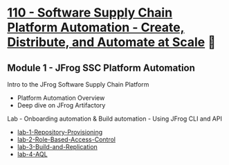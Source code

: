 # [110 - Software Supply Chain Platform Automation - Create, Distribute, and Automate at Scale](../../JFTD%20110%20Software%20Supply%20Chain%20Platform%20Automation/) 🐸

## Module 1 - JFrog SSC Platform Automation
Intro to the JFrog Software Supply Chain Platform
- Platform Automation Overview
- Deep dive on JFrog Artifactory


Lab - Onboarding automation & Build automation - Using JFrog CLI and API
- [lab-1-Repository-Provisioning](./lab-1-Repository-Provisioning/)
- [lab-2-Role-Based-Access-Control](./lab-2-Role-Based-Access-Control/)
- [lab-3-Build-and-Replication](./lab-3-Build-and-Replication/)
- [lab-4-AQL](./lab-4-AQL/)